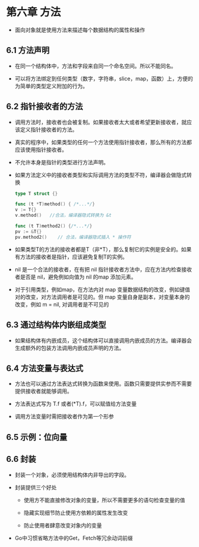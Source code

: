 # 第六章 方法

- 面向对象就是使用方法来描述每个数据结构的属性和操作

## 6.1 方法声明

- 在同一个结构体中，方法和字段来自同一个命名空间。所以不能同名。

- 可以将方法绑定到任何类型（数字，字符串，slice，map，函数）上，方便的为简单的类型定义附加的行为。

## 6.2 指针接收者的方法

- 调用方法时，接收者也会被复制。如果接收者太大或者希望更新接收者，就应该定义指针接收者的方法。

- 真实的程序中，如果类型的任何一个方法使用指针接收者，那么所有的方法都应该使用指针接收者。

- 不允许本身是指针的类型进行方法声明。

- 如果方法定义中的接收者类型和实际调用方法的类型不符，编译器会做隐式转换

  ```go
  type T struct {}

  func (t *T)method() { /*...*/}
  v := T{}
  v.method()   //合法，编译器隐式转换为 &t

  func (t T)method2() {/*...*/}
  pv := &T{}
  pv.method2()    // 合法，编译器隐式插入 * 操作符
  ```

- 如果类型T的方法的接收者都是T（非*T），那么复制它的实例是安全的。如果有方法的接收者是指针，应该避免复制T的实例。

- nil 是一个合法的接收者，在有把 nil 指针接收者方法中，应在方法内检查接收者是否是 nil，避免例如向值为 nil 的map 添加元素。

- 对于引用类型，例如map，在方法内对 map 变量数据结构的改变，例如键值对的改变，对方法调用者是可见的。但 map 变量自身是副本，对变量本身的改变，例如 m = nil, 对调用者是不可见的

## 6.3 通过结构体内嵌组成类型

- 如果结构体有内嵌成员，这个结构体可以直接调用内嵌成员的方法。编译器会生成额外的包装方法调用内嵌成员声明的方法。

## 6.4 方法变量与表达式

- 方法也可以通过方法表达式转换为函数来使用。函数只需要提供实参而不需要提供接收者就能够调用。

- 方法表达式写为 T.f 或者(*T).f，可以赋值给方法变量

- 调用方法变量时需把接收者作为第一个形参

## 6.5 示例：位向量

## 6.6 封装

- 封装一个对象，必须使用结构体内非导出的字段。

- 封装提供三个好处

  - 使用方不能直接修改对象的变量，所以不需要更多的语句检查变量的值

  - 隐藏实现细节防止使用方依赖的属性发生改变

  - 防止使用者肆意改变对象内的变量

- Go中习惯省略方法中的Get，Fetch等冗余动词前缀
